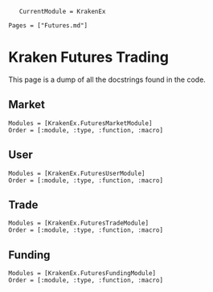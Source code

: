 ```@meta
   CurrentModule = KrakenEx
```

```@contents
Pages = ["Futures.md"]
```

# Kraken Futures Trading

This page is a dump of all the docstrings found in the code.

## Market

```@autodocs
Modules = [KrakenEx.FuturesMarketModule]
Order = [:module, :type, :function, :macro]
```

## User

```@autodocs
Modules = [KrakenEx.FuturesUserModule]
Order = [:module, :type, :function, :macro]
```

## Trade

```@autodocs
Modules = [KrakenEx.FuturesTradeModule]
Order = [:module, :type, :function, :macro]
```

## Funding

```@autodocs
Modules = [KrakenEx.FuturesFundingModule]
Order = [:module, :type, :function, :macro]
```
